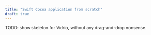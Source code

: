 ```yaml
---
title: "Swift Cocoa application from scratch"
draft: true
---
```



TODO: show skeleton for Vidrio, without any drag-and-drop nonsense.